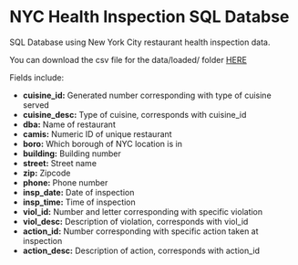 # NYC Health Inspection SQL Databse
SQL Database using New York City restaurant health inspection data.

You can download the csv file for the data/loaded/ folder [HERE](https://drive.google.com/file/d/1LZWwbZvh1obqXPUoYkYHWjDnxWtrbHWk/view?usp=sharing)

Fields include:
- **cuisine_id:** Generated number corresponding with type of cuisine served
- **cuisine_desc:** Type of cuisine, corresponds with cuisine_id
- **dba:** Name of restaurant
- **camis:** Numeric ID of unique restaurant
- **boro:** Which borough of NYC location is in
- **building:** Building number
- **street:** Street name
- **zip:** Zipcode
- **phone:** Phone number
- **insp_date:** Date of inspection
- **insp_time:** Time of inspection
- **viol_id:** Number and letter corresponding with specific violation
- **viol_desc:** Description of violation, corresponds with viol_id
- **action_id:** Number corresponding with specific action taken at inspection
- **action_desc:** Description of action, corresponds with action_id
